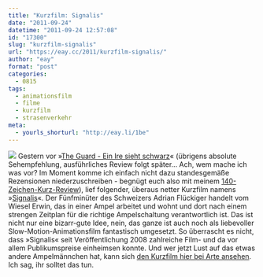 ```yaml
---
title: "Kurzfilm: Signalis"
date: "2011-09-24"
datetime: "2011-09-24 12:57:08"
id: "17300"
slug: "kurzfilm-signalis"
url: "https://eay.cc/2011/kurzfilm-signalis/"
author: "eay"
format: "post"
categories:
  - 0815
tags:
  - animationsfilm
  - filme
  - kurzfilm
  - strasenverkehr
meta:
  - yourls_shorturl: "http://eay.li/1be"
---
```


![](https://eay.cc/uploads/2011/signalis.jpg) Gestern vor »[The Guard - Ein Ire sieht schwarz](http://www.imdb.com/title/tt1540133/)« (übrigens absolute Sehempfehlung, ausführliches Review folgt später... Ach, wem mache ich was vor? Im Moment komme ich einfach nicht dazu standesgemäße Rezensionen niederzuschreiben - begnügt euch also mit meinem [140-Zeichen-Kurz-Review](https://twitter.com/eay/status/117352723011219456)), lief folgender, überaus netter Kurzfilm namens »[Signalis](http://www.imdb.com/title/tt1772352/)«. Der Fünfminüter des Schweizers Adrian Flückiger handelt vom Wiesel Erwin, das in einer Ampel arbeitet und wohnt und dort nach einem strengen Zeitplan für die richtige Ampelschaltung verantwortlich ist. Das ist nicht nur eine bizarr-gute Idee, nein, das ganze ist auch noch als liebevoller Slow-Motion-Animationsfilm fantastisch umgesetzt. So überrascht es nicht, dass »Signalis« seit Veröffentlichung 2008 zahlreiche Film- und da vor allem Publikumspreise einheimsen konnte. Und wer jetzt Lust auf das etwas andere Ampelmännchen hat, kann sich [den Kurzfilm hier bei Arte ansehen](http://videos.www3.arte.tv/en/videos/signalis_4_52_-3848284.html). Ich sag, ihr solltet das tun.
